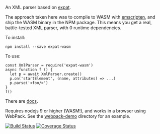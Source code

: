An XML parser based on [expat](https://github.com/libexpat/libexpat).

The approach taken here was to compile to WASM with
[emscripten](https://kripken.github.io/emscripten-site/index.html),
and ship the WASM binary in the NPM package.  This means you get a real,
battle-tested XML parser, with 0 runtime dependencies.

To install:

    npm install --save expat-wasm

To use:

    const XmlParser = require('expat-wasm')
    async function f () {
      let p = await XmlParser.create()
      p.on('startElement', (name, attributes) => ...)
      p.parse('<foo/>')
    }
    f()

There are [docs](https://hildjj.github.io/expat-wasm/).

Requires nodejs 9 or higher (WASM!), and works in a browser using WebPack.  See
the [webpack-demo](https://github.com/hildjj/expat-wasm/tree/master/webpack-demo)
directory for an example.

[![Build Status](https://travis-ci.org/hildjj/expat-wasm.svg?branch=master)](https://travis-ci.org/hildjj/expat-wasm)
[![Coverage Status](https://coveralls.io/repos/github/hildjj/expat-wasm/badge.svg?branch=master)](https://coveralls.io/github/hildjj/expat-wasm?branch=master)
